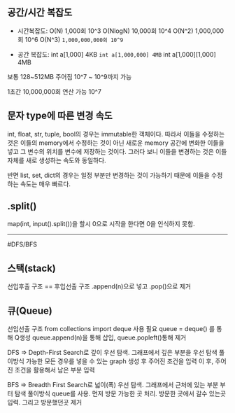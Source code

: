 ## 공간/시간 복잡도
- 시간복잡도: 
O(N) 1,000회 10^3 O(NlogN) 10,000회 10^4 O(N^2) 1,000,000회 10^6 O(N^3) `1,000,000,000회 10^9`

- 공간 복잡도: int a[1,000] 4KB `int a[1,000,000] 4MB` int a[1,000][1,000] 4MB

보통 128~512MB 주어짐 10^7 ~ 10^9까지 가능

1초간 10,000,000회 연산 가능 10^7

## 문자 type에 따른 변경 속도

int, float, str, tuple, bool의 경우는 immutable한 객체이다.
따라서 이들을 수정하는 것은 이들의 memory에서 수정하는 것이 아닌 새로운 memory 공간에 변화한 이들을 넣고 그 변수의 위치를 변수에 저장하는 것이다.
그러다 보니 이들을 변경하는 것은 이들 자체를 새로 생성하는 속도와 동일하다.

반면 list, set, dict의 경우는 일정 부분만 변경하는 것이 가능하기 때문에 이들을 수정하는 속도는 매우 빠르다.

## .split()

map(int, input().split())을 할시 0으로 시작을 한다면 0을 인식하지 못함.

---

#DFS/BFS

## 스택(stack)

선입후출 구조 == 후입선출 구조
.append(n)으로 넣고 .pop()으로 제거

## 큐(Queue)

선입선출 구조
from collections import deque 사용 필요
queue = deque() 를 통해 Q생성
queue.append(n)을 통해 삽입, queue.popleft()통해 제거

DFS => Depth-First Search로 깊이 우선 탐색. 그래프에서 깊은 부분을 우선 탐색
풀이방식
가능한 모든 경우를 넣을 수 있는 graph 생성 후 주어진 조건을 입력
이 후, 주어진 조건을 활용해서 남은 부분 입력

BFS => Breadth First Search로 넓이(폭) 우선 탐색. 그래프에서 근처에 있는 부분 부터 탐색
풀이방식
queue를 사용. 먼저 방문 가능한 곳 처리.
방문한 곳에서 갈수 있는곳 입력. 그리고 방문했던곳 제거
